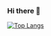 ### Hi there 👋

[![Top Langs](https://github-readme-stats-rho-ten-94.vercel.app/api/top-langs/?username=juli0q&layout=compact&theme=dark&exclude_repo=github-readme-stats)]()
